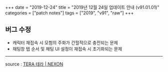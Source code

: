 +++
date = "2019-12-24"
title = "2019년 12월 24일 업데이트 안내 (v91.01.01)"
categories = ["patch notes"]
tags = ["2019", "v91", "raw"]
+++

## 버그 수정

- 캐릭터 재접속 시 모험의 주화가 간헐적으로 충전되는 문제
- 채팅창 탭 순서 및 채팅 UI 설정이 재접속 시 초기화되는 문제

----

source : [TERA 테라 | NEXON](http://tera.nexon.com/news/update/view.aspx?n4articlesn=422)
